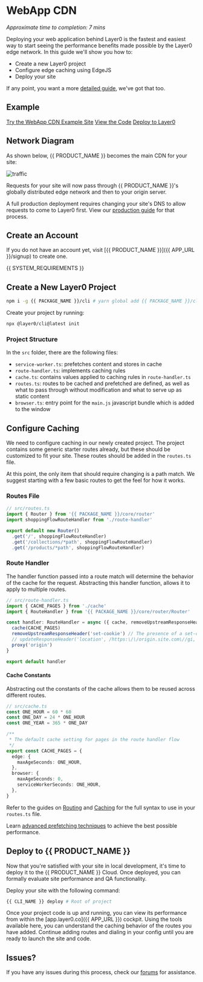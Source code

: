 # WebApp CDN

_Approximate time to completion: 7 mins_

Deploying your web application behind Layer0 is the fastest and easiest way to start seeing the performance benefits made possible by the Layer0 edge network. In this guide we'll show you how to:

- Create a new Layer0 project
- Configure edge caching using EdgeJS
- Deploy your site

If any point, you want a more [detailed guide](/guides/traditional_sites), we've got that too.

## Example

[Try the WebApp CDN Example Site](https://github.com/layer0-docs/layer0-cdn-example?button)
[View the Code](https://github.com/layer0-docs/layer0-cdn-example?button)
[Deploy to Layer0](https://app.layer0.co/deploy?button&deploy&repo=https://github.com/layer0-docs/layer0-cdn-example)

## Network Diagram

As shown below, {{ PRODUCT_NAME }} becomes the main CDN for your site:

![traffic](/images/starter/traffic.svg)

Requests for your site will now pass through {{ PRODUCT_NAME }}'s globally distributed edge network and then to your origin server.

A full production deployment requires changing your site's DNS to allow requests to come to Layer0 first. View our [production guide](/guides/production) for that process.

## Create an Account

If you do not have an account yet, visit [{{ PRODUCT_NAME }}]({{ APP_URL }}/signup) to create one.

{{ SYSTEM_REQUIREMENTS }}

## Create a New Layer0 Project

```bash
npm i -g {{ PACKAGE_NAME }}/cli # yarn global add {{ PACKAGE_NAME }}/cli
```

Create your project by running:

```bash
npx @layer0/cli@latest init
```

### Project Structure

In the `src` folder, there are the following files:

- `service-worker.ts`: prefetches content and stores in cache
- `route-handler.ts`: implements caching rules
- `cache.ts`: contains values applied to caching rules in `route-handler.ts`
- `routes.ts`: routes to be cached and prefetched are defined, as well as what to pass through without modification and what to serve up as static content
- `browser.ts`: entry point for the `main.js` javascript bundle which is added to the window

## Configure Caching

We need to configure caching in our newly created project. The project contains some generic starter routes already, but these should be customized to fit your site. These routes should be added in the `routes.ts` file.

At this point, the only item that should require changing is a path match. We suggest starting with a few basic routes to get the feel for how it works.

### Routes File

```typescript
// src/routes.ts
import { Router } from '{{ PACKAGE_NAME }}/core/router'
import shoppingFlowRouteHandler from './route-handler'

export default new Router()
  .get('/', shoppingFlowRouteHandler)
  .get('/collections/*path', shoppingFlowRouteHandler)
  .get('/products/*path', shoppingFlowRouteHandler)
```

### Route Handler

The handler function passed into a route match will determine the behavior of the cache for the request. Abstracting this handler function, allows it to apply to multiple routes.

```typescript
// src/route-handler.ts
import { CACHE_PAGES } from './cache'
import { RouteHandler } from '{{ PACKAGE_NAME }}/core/router/Router'

const handler: RouteHandler = async ({ cache, removeUpstreamResponseHeader, updateResponseHeader, proxy }) => {
  cache(CACHE_PAGES)
  removeUpstreamResponseHeader('set-cookie') // The presence of a set-cookie header would prevent the response from being cached, so ensure set-cookie headers are removed.
  // updateResponseHeader('location', /https:\/\/origin.site.com\//gi, '/') // Makes 302 redirects relative. Uncomment if existing origin site issues 302s with full domain
  proxy('origin')
}

export default handler
```

#### Cache Constants

Abstracting out the constants of the cache allows them to be reused across different routes.

```typescript
// src/cache.ts
const ONE_HOUR = 60 * 60
const ONE_DAY = 24 * ONE_HOUR
const ONE_YEAR = 365 * ONE_DAY

/**
 * The default cache setting for pages in the route handler flow
 */
export const CACHE_PAGES = {
  edge: {
    maxAgeSeconds: ONE_HOUR,
  },
  browser: {
    maxAgeSeconds: 0,
    serviceWorkerSeconds: ONE_HOUR,
  },
}
```

Refer to the guides on [Routing](routing) and [Caching](caching) for the full syntax to use in your `routes.ts` file.

Learn [advanced prefetching techniques](#section_advanced_prefetching_techniques) to achieve the best possible performance.

## Deploy to {{ PRODUCT_NAME }}

Now that you're satisfied with your site in local development, it's time to deploy it to the {{ PRODUCT_NAME }} Cloud. Once deployed, you can formally evaluate site performance and QA functionality.

Deploy your site with the following command:

```bash
{{ CLI_NAME }} deploy # Root of project
```

Once your project code is up and running, you can view its performance from within the [app.layer0.co]({{ APP_URL }}) cockpit. Using the tools available here, you can understand the caching behavior of the routes you have added. Continue adding routes and dialing in your config until you are ready to launch the site and code.

## Issues?

If you have any issues during this process, check our [forums](FORUM_URL) for assistance.
